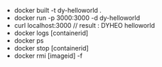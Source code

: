 * docker built -t dy-helloworld .
* docker run -p 3000:3000 -d dy-helloworld
* curl localhost:3000 // result : DYHEO helloworld
* docker logs [containerid]
* docker ps
* docker stop [containerid]
* docker rmi [imageid] -f
